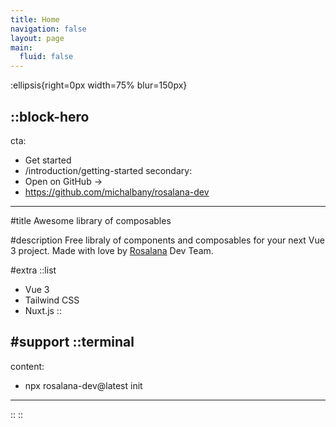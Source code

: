 ```yaml
---
title: Home
navigation: false
layout: page
main:
  fluid: false
---
```


:ellipsis{right=0px width=75% blur=150px}

::block-hero
---
cta:
  - Get started
  - /introduction/getting-started
secondary:
  - Open on GitHub →
  - https://github.com/michalbany/rosalana-dev
---

#title
Awesome library of composables

#description
Free libraly of components and composables for your next Vue 3 project. Made with love by [Rosalana](https://rosalana.co) Dev Team.

#extra
  ::list
  - Vue 3
  - Tailwind CSS
  - Nuxt.js
  ::

#support
  ::terminal
  ---
  content:
  - npx rosalana-dev@latest init
  ---
  ::
::
